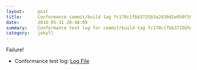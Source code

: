 ```yaml
---
layout:     post
title:      Conformance commit/build tag fc178c1fbb3725b5a2830d5e050f59dafe1ecde2
date:       2016-05-31 20:48:09
summary:    Conformance test log for commit/build tag fc178c1fbb3725b5a2830d5e050f59dafe1ecde2.
category:   jekyll
---
```


Failure!

- Conformance test log: [Log File](http://s3-us-west-2.amazonaws.com/kraken-e2e-logs/conformance/kraken_fc178c1fbb3725b5a2830d5e050f59dafe1ecde2/build-log.txt)
